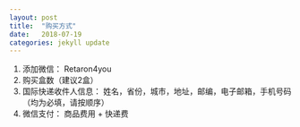 ```yaml
---
layout: post
title:  "购买方式"
date:   2018-07-19
categories: jekyll update
---
```

  1. 添加微信： Retaron4you
  2. 购买盒数（建议2盒）
  3. 国际快递收件人信息： 姓名，省份，城市，地址，邮编，电子邮箱，手机号码 （均为必填，请按顺序）
  4. 微信支付： 商品费用 + 快递费
